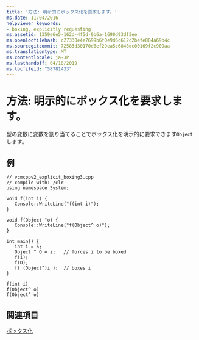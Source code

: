 ```yaml
---
title: '方法: 明示的にボックス化を要求します。'
ms.date: 11/04/2016
helpviewer_keywords:
- boxing, explicitly requesting
ms.assetid: 1359e6e5-162d-4f5d-9b6a-1690d93df3ee
ms.openlocfilehash: c27330e4e7699b6f0e9d6c612c2befe884a69b4c
ms.sourcegitcommit: 72583d30170d6ef29ea5c6848dc00169f2c909aa
ms.translationtype: MT
ms.contentlocale: ja-JP
ms.lasthandoff: 04/18/2019
ms.locfileid: "58781433"
---
```

# <a name="how-to-explicitly-request-boxing"></a>方法: 明示的にボックス化を要求します。

型の変数に変数を割り当てることでボックス化を明示的に要求できます`Object`します。

## <a name="example"></a>例

```
// vcmcppv2_explicit_boxing3.cpp
// compile with: /clr
using namespace System;

void f(int i) {
   Console::WriteLine("f(int i)");
}

void f(Object ^o) {
   Console::WriteLine("f(Object^ o)");
}

int main() {
   int i = 5;
   Object ^ O = i;   // forces i to be boxed
   f(i);
   f(O);
   f( (Object^)i );  // boxes i
}
```

```Output
f(int i)
f(Object^ o)
f(Object^ o)
```

## <a name="see-also"></a>関連項目

[ボックス化](../extensions/boxing-cpp-component-extensions.md)
